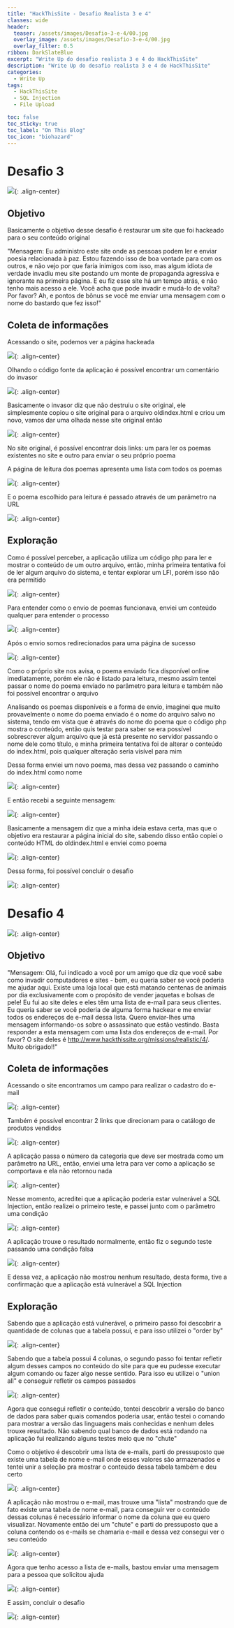 ```yaml
---
title: "HackThisSite - Desafio Realista 3 e 4"
classes: wide
header:
  teaser: /assets/images/Desafio-3-e-4/00.jpg
  overlay_image: /assets/images/Desafio-3-e-4/00.jpg
  overlay_filter: 0.5
ribbon: DarkSlateBlue
excerpt: "Write Up do desafio realista 3 e 4 do HackThisSite"
description: "Write Up do desafio realista 3 e 4 do HackThisSite"
categories:
  - Write Up
tags:
  - HackThisSite
  - SQL Injection
  - File Upload

toc: false
toc_sticky: true
toc_label: "On This Blog"
toc_icon: "biohazard"
---
```


# Desafio 3

![](/assets/images/Desafio-3-e-4/00.png){: .align-center}

## Objetivo

Basicamente o objetivo desse desafio é restaurar um site que foi hackeado para o seu conteúdo original

"Mensagem: Eu administro este site onde as pessoas podem ler e enviar poesia relacionada à paz. Estou fazendo isso de boa vontade para com os outros, e não vejo por que faria inimigos com isso, mas algum idiota de verdade invadiu meu site postando um monte de propaganda agressiva e ignorante na primeira página. E eu fiz esse site há um tempo atrás, e não tenho mais acesso a ele. Você acha que pode invadir e mudá-lo de volta? Por favor? Ah, e pontos de bônus se você me enviar uma mensagem com o nome do bastardo que fez isso!"

## Coleta de informações

Acessando o site, podemos ver a página hackeada
  
![](/assets/images/Desafio-3-e-4/01.png){: .align-center}

Olhando o código fonte da aplicação é possível encontrar um comentário do invasor
  
![](/assets/images/Desafio-3-e-4/02.png){: .align-center}

Basicamente o invasor diz que não destruiu o site original, ele simplesmente copiou o site original para o arquivo oldindex.html e criou um novo, vamos dar uma olhada nesse site original então
  
![](/assets/images/Desafio-3-e-4/03.png){: .align-center}

No site original, é possível encontrar dois links: um para ler os poemas existentes no site e outro para enviar o seu próprio poema

A página de leitura dos poemas apresenta uma lista com todos os poemas
  
![](/assets/images/Desafio-3-e-4/04.png){: .align-center}

E o poema escolhido para leitura é passado através de um parâmetro na URL
  
![](/assets/images/Desafio-3-e-4/05.png){: .align-center}

## Exploração

Como é possível perceber, a aplicação utiliza um código php para ler e mostrar o conteúdo de um outro arquivo, então, minha primeira tentativa foi de ler algum arquivo do sistema, e tentar explorar um LFI, porém isso não era permitido
  
![](/assets/images/Desafio-3-e-4/06.png){: .align-center}

Para entender como o envio de poemas funcionava, enviei um conteúdo qualquer para entender o processo
  
![](/assets/images/Desafio-3-e-4/07.png){: .align-center}

Após o envio somos redirecionados para uma página de sucesso
  
![](/assets/images/Desafio-3-e-4/08.png){: .align-center}

Como o próprio site nos avisa, o poema enviado fica disponível online imediatamente, porém ele não é listado para leitura, mesmo assim tentei passar o nome do poema enviado no parâmetro para leitura e também não foi possível encontrar o arquivo

Analisando os poemas disponíveis e a forma de envio, imaginei que muito provavelmente o nome do poema enviado é o nome do arquivo salvo no sistema, tendo em vista que é através do nome do poema que o código php mostra o conteúdo, então quis testar para saber se era possível sobrescrever algum arquivo que já está presente no servidor passando o nome dele como título, e minha primeira tentativa foi de alterar o conteúdo do index.html, pois qualquer alteração seria visível para mim

Dessa forma enviei um novo poema, mas dessa vez passando o caminho do index.html como nome
  
![](/assets/images/Desafio-3-e-4/09.png){: .align-center}

E então recebi a seguinte mensagem:
  
![](/assets/images/Desafio-3-e-4/10.png){: .align-center}

Basicamente a mensagem diz que a minha ideia estava certa, mas que o objetivo era restaurar a página inicial do site, sabendo disso então copiei o conteúdo HTML do oldindex.html e enviei como poema
  
![](/assets/images/Desafio-3-e-4/11.png){: .align-center}

Dessa forma, foi possível concluir o desafio
  
![](/assets/images/Desafio-3-e-4/12.png){: .align-center}

#  Desafio 4

![](/assets/images/Desafio-3-e-4/13.png){: .align-center}

## Objetivo

"Mensagem: Olá, fui indicado a você por um amigo que diz que você sabe como invadir computadores e sites - bem, eu queria saber se você poderia me ajudar aqui. Existe uma loja local que está matando centenas de animais por dia exclusivamente com o propósito de vender jaquetas e bolsas de pele! Eu fui ao site deles e eles têm uma lista de e-mail para seus clientes. Eu queria saber se você poderia de alguma forma hackear e me enviar todos os endereços de e-mail dessa lista. Quero enviar-lhes uma mensagem informando-os sobre o assassinato que estão vestindo. Basta responder a esta mensagem com uma lista dos endereços de e-mail. Por favor? O site deles é http://www.hackthissite.org/missions/realistic/4/. Muito obrigado!!"

## Coleta de informações

Acessando o site encontramos um campo para realizar o cadastro do e-mail
  
![](/assets/images/Desafio-3-e-4/14.png){: .align-center}

Também é possível encontrar 2 links que direcionam para o catálogo de produtos vendidos
  
![](/assets/images/Desafio-3-e-4/15.png){: .align-center}

A aplicação passa o número da categoria que deve ser mostrada como um parâmetro na URL, então, enviei uma letra para ver como a aplicação se comportava e ela não retornou nada
  
![](/assets/images/Desafio-3-e-4/16.png){: .align-center}

Nesse momento, acreditei que a aplicação poderia estar vulnerável a SQL Injection, então realizei o primeiro teste, e passei junto com o parâmetro uma condição
  
![](/assets/images/Desafio-3-e-4/17.png){: .align-center}

A aplicação trouxe o resultado normalmente, então fiz o segundo teste passando uma condição falsa
  
![](/assets/images/Desafio-3-e-4/18.png){: .align-center}

E dessa vez, a aplicação não mostrou nenhum resultado, desta forma, tive a confirmação que a aplicação está vulnerável a SQL Injection

## Exploração

Sabendo que a aplicação está vulnerável, o primeiro passo foi descobrir a quantidade de colunas que a tabela possui, e para isso utilizei o "order by"
  
![](/assets/images/Desafio-3-e-4/19.png){: .align-center}

Sabendo que a tabela possui 4 colunas, o segundo passo foi tentar refletir algum desses campos no conteúdo do site para que eu pudesse executar algum comando ou fazer algo nesse sentido. Para isso eu utilizei o "union all" e conseguir refletir os campos passados
  
![](/assets/images/Desafio-3-e-4/20.png){: .align-center}

Agora que consegui refletir o conteúdo, tentei descobrir a versão do banco de dados para saber quais comandos poderia usar, então testei o comando para mostrar a versão das linguagens mais conhecidas e nenhum deles trouxe resultado. Não sabendo qual banco de dados está rodando na aplicação fui realizando alguns testes meio que no "chute"

Como o objetivo é descobrir uma lista de e-mails, parti do pressuposto que existe uma tabela de nome e-mail onde esses valores são armazenados e tentei unir a seleção pra mostrar o conteúdo dessa tabela também e deu certo
  
![](/assets/images/Desafio-3-e-4/21.png){: .align-center}

A aplicação não mostrou o e-mail, mas trouxe uma "lista" mostrando que de fato existe uma tabela de nome e-mail, para conseguir ver o conteúdo dessas colunas é necessário informar o nome da coluna que eu quero visualizar. Novamente então dei um "chute" e parti do pressuposto que a coluna contendo os e-mails se chamaria e-mail e dessa vez consegui ver o seu conteúdo
  
![](/assets/images/Desafio-3-e-4/22.png){: .align-center}

Agora que tenho acesso a lista de e-mails, bastou enviar uma mensagem para a pessoa que solicitou ajuda
  
![](/assets/images/Desafio-3-e-4/23.png){: .align-center}

E assim, concluir o desafio
  
![](/assets/images/Desafio-3-e-4/24.png){: .align-center}